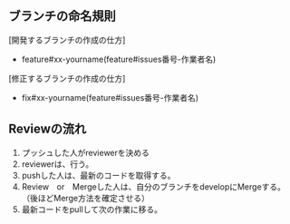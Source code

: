 ## ブランチの命名規則
[開発するブランチの作成の仕方]
- feature#xx-yourname(feature#issues番号-作業者名)

[修正するブランチの作成の仕方]
- fix#xx-yourname(feature#issues番号-作業者名)

##  Reviewの流れ
1. プッシュした人がreviewerを決める
2. reviewerは、行う。
3. pushした人は、最新のコードを取得する。
4. Review　or　Mergeした人は、自分のブランチをdevelopにMergeする。（後ほどMerge方法を確定させる）
5. 最新コードをpullして次の作業に移る。